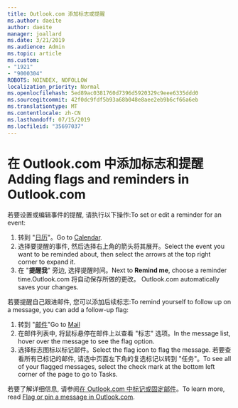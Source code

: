 ```yaml
---
title: Outlook.com 添加标志或提醒
ms.author: daeite
author: daeite
manager: joallard
ms.date: 3/21/2019
ms.audience: Admin
ms.topic: article
ms.custom:
- "1921"
- "9000304"
ROBOTS: NOINDEX, NOFOLLOW
localization_priority: Normal
ms.openlocfilehash: 5ed89ac0381760d7396d5920329c9eee6335ddd0
ms.sourcegitcommit: 42f0dc9fdf5b93a68b048e8aee2eb9b6cf66a6eb
ms.translationtype: MT
ms.contentlocale: zh-CN
ms.lasthandoff: 07/15/2019
ms.locfileid: "35697037"
---
```

# <a name="adding-flags-and-reminders-in-outlookcom"></a><span data-ttu-id="8e667-102">在 Outlook.com 中添加标志和提醒</span><span class="sxs-lookup"><span data-stu-id="8e667-102">Adding flags and reminders in Outlook.com</span></span>

<span data-ttu-id="8e667-103">若要设置或编辑事件的提醒, 请执行以下操作:</span><span class="sxs-lookup"><span data-stu-id="8e667-103">To set or edit a reminder for an event:</span></span>

1. <span data-ttu-id="8e667-104">转到 "[日历](https://outlook.live.com/calendar/)"。</span><span class="sxs-lookup"><span data-stu-id="8e667-104">Go to [Calendar](https://outlook.live.com/calendar/).</span></span>
1. <span data-ttu-id="8e667-105">选择要提醒的事件, 然后选择右上角的箭头将其展开。</span><span class="sxs-lookup"><span data-stu-id="8e667-105">Select the event you want to be reminded about, then select the arrows at the top right corner to expand it.</span></span>
1. <span data-ttu-id="8e667-106">在 "**提醒我**" 旁边, 选择提醒时间。</span><span class="sxs-lookup"><span data-stu-id="8e667-106">Next to **Remind me**, choose a reminder time.</span></span><span data-ttu-id="8e667-107">Outlook.com 将自动保存所做的更改。</span><span class="sxs-lookup"><span data-stu-id="8e667-107"> Outlook.com automatically saves your changes.</span></span>

<span data-ttu-id="8e667-108">若要提醒自己跟进邮件, 您可以添加后续标志:</span><span class="sxs-lookup"><span data-stu-id="8e667-108">To remind yourself to follow up on a message, you can add a follow-up flag:</span></span>

1. <span data-ttu-id="8e667-109">转到 "[邮件](https://outlook.live.com/mail/)"</span><span class="sxs-lookup"><span data-stu-id="8e667-109">Go to [Mail](https://outlook.live.com/mail/)</span></span>
1. <span data-ttu-id="8e667-110">在邮件列表中, 将鼠标悬停在邮件上以查看 "标志" 选项。</span><span class="sxs-lookup"><span data-stu-id="8e667-110">In the message list, hover over the message to see the flag option.</span></span>
1. <span data-ttu-id="8e667-111">选择标志图标以标记邮件。</span><span class="sxs-lookup"><span data-stu-id="8e667-111">Select the flag icon to flag the message.</span></span> <span data-ttu-id="8e667-112">若要查看所有已标记的邮件, 请选中页面左下角的复选标记以转到 "任务"。</span><span class="sxs-lookup"><span data-stu-id="8e667-112">To see all of your flagged messages, select the check mark at the bottom left corner of the page to go to Tasks.</span></span>
 
<span data-ttu-id="8e667-113">若要了解详细信息, 请参阅[在 Outlook.com 中标记或固定邮件](https://support.office.com/article/8e911e69-30d6-4cc8-8c71-a1163560618a?wt.mc_id=Office_Outlook_com_Alchemy)。</span><span class="sxs-lookup"><span data-stu-id="8e667-113">To learn more, read [Flag or pin a message in Outlook.com](https://support.office.com/article/8e911e69-30d6-4cc8-8c71-a1163560618a?wt.mc_id=Office_Outlook_com_Alchemy).</span></span>
